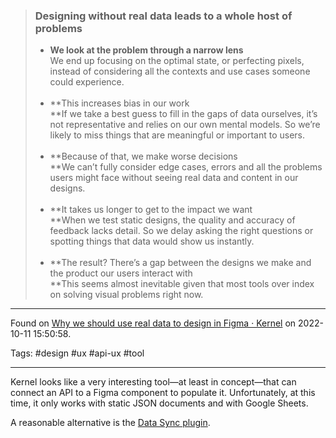 > ### Designing without real data leads to a whole host of problems  
>
>*   **We look at the problem through a narrow lens**  
    We end up focusing on the optimal state, or perfecting pixels, instead of considering all the contexts and use cases someone could experience.  
    ‍
>*   **This increases bias in our work  
    **If we take a best guess to fill in the gaps of data ourselves, it’s not representative and relies on our own mental models. So we’re likely to miss things that are meaningful or important to users.  
    ‍
>*   **Because of that, we make worse decisions  
    **We can’t fully consider edge cases, errors and all the problems users might face without seeing real data and content in our designs.  
    ‍
>*   **It takes us longer to get to the impact we want  
    **When we test static designs, the quality and accuracy of feedback lacks detail. So we delay asking the right questions or spotting things that data would show us instantly.   
    ‍
>*   **The result? There’s a gap between the designs we make and the product our users interact with  
    **This seems almost inevitable given that most tools over index on solving visual problems right now.

---

Found on [Why we should use real data to design in Figma · Kernel](https://usekernel.com/blog/using-real-data-in-figma) on 2022-10-11 15:50:58.

Tags: #design #ux #api-ux #tool 

---
Kernel looks like a very interesting tool—at least in concept—that can connect an API to a Figma component to populate it. Unfortunately, at this time, it only works with static JSON documents and with Google Sheets.

A reasonable alternative is the [Data Sync plugin](https://www.figma.com/community/plugin/784880696244762700).